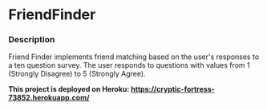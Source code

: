 # FriendFinder

### Description

Friend Finder implements friend matching based on the user's responses to a ten question survey. The user responds to questions with values from 1 (Strongly Disagree) to 5 (Strongly Agree).

**This project is deployed on Heroku: https://cryptic-fortress-73852.herokuapp.com/**